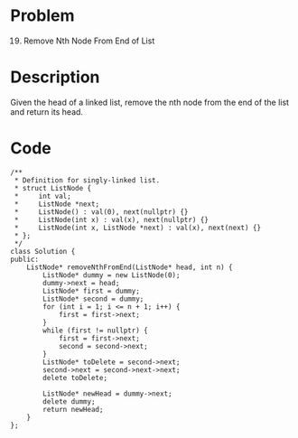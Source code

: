 # Problem
19. Remove Nth Node From End of List

# Description
Given the head of a linked list, remove the nth node from the end of the list and return its head.

 
# Code
```
/**
 * Definition for singly-linked list.
 * struct ListNode {
 *     int val;
 *     ListNode *next;
 *     ListNode() : val(0), next(nullptr) {}
 *     ListNode(int x) : val(x), next(nullptr) {}
 *     ListNode(int x, ListNode *next) : val(x), next(next) {}
 * };
 */
class Solution {
public:
    ListNode* removeNthFromEnd(ListNode* head, int n) {
        ListNode* dummy = new ListNode(0);
        dummy->next = head;
        ListNode* first = dummy;
        ListNode* second = dummy;
        for (int i = 1; i <= n + 1; i++) {
            first = first->next;
        }
        while (first != nullptr) {
            first = first->next;
            second = second->next;
        }
        ListNode* toDelete = second->next;
        second->next = second->next->next;
        delete toDelete;

        ListNode* newHead = dummy->next;
        delete dummy;
        return newHead;
    }
};
```
